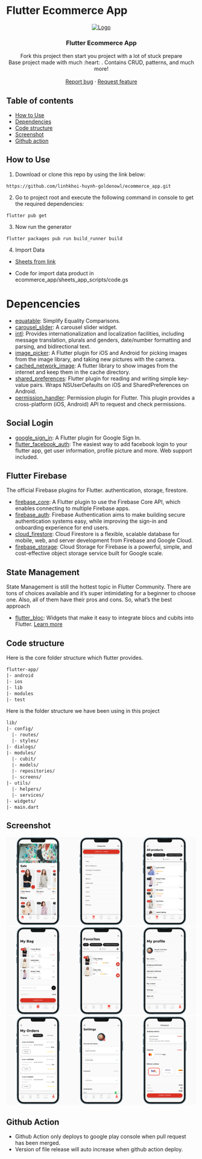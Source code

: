 # Flutter Ecommerce App

<p align="center">
  <a href="https://flutter.io/">
    <img src="https://storage.googleapis.com/cms-storage-bucket/ec64036b4eacc9f3fd73.svg" alt="Logo" width=72 height=72>
  </a>

  <h3 align="center">Flutter Ecommerce App</h3>

  <p align="center">
    Fork this project then start you project with a lot of stuck prepare
    <br>
    Base project made with much  :heart: . Contains CRUD, patterns, and much more!
    <br>
    <br>
    <a href="https://github.com/linhkhoi-huynh-goldenowl/ecommerce_app/issues/new">Report bug</a>
    ·
    <a href="https://github.com/linhkhoi-huynh-goldenowl/ecommerce_app/issues/new">Request feature</a>
  </p>
</p>

## Table of contents

- [How to Use](#how-to-use)
- [Dependencies](#depencencies)
- [Code structure](#code-structure)
- [Screenshot](#screenshot)
- [Github action](#github-action)

## How to Use 

1. Download or clone this repo by using the link below:
  ```
  https://github.com/linhkhoi-huynh-goldenowl/ecommerce_app.git
  ```
2. Go to project root and execute the following command in console to get the required dependencies: 

  ```
  flutter pub get 
  ```
3. Now run the generator
  ```
  flutter packages pub run build_runner build
  ```
4. Import Data
 
- [Sheets from link](https://docs.google.com/spreadsheets/d/1NvG7PEUJgIit_eUVMg_4zFnc6OY9YeHGsSccGwiHt4Y/edit?usp=sharing)

- Code for import data product in ecommerce_app/sheets_app_scripts/code.gs  
 
# Depencencies
- [equatable](https://pub.dev/packages/equatable): Simplify Equality Comparisons.
- [carousel_slider](https://pub.dev/packages/carousel_slider): A carousel slider widget.
- [intl](https://pub.dev/packages/intl): Provides internationalization and localization facilities, including message translation, plurals and genders, date/number formatting and parsing, and bidirectional text.
- [image_picker](https://pub.dev/packages/image_picker): A Flutter plugin for iOS and Android for picking images from the image library, and taking new pictures with the camera.
- [cached_network_image](https://pub.dev/packages/cached_network_image): A flutter library to show images from the internet and keep them in the cache directory.
- [shared_preferences](https://pub.dev/packages/shared_preferences): Flutter plugin for reading and writing simple key-value pairs. Wraps NSUserDefaults on iOS and SharedPreferences on Android.
- [permission_handler](https://pub.dev/packages/permission_handler): Permission plugin for Flutter. This plugin provides a cross-platform (iOS, Android) API to request and check permissions.

## Social Login
- [google_sign_in](https://pub.dev/packages/google_sign_in): A Flutter plugin for Google Sign In.
- [flutter_facebook_auth](https://pub.dev/packages/flutter_facebook_auth): The easiest way to add facebook login to your flutter app, get user information, profile picture and more. Web support included.

## Flutter Firebase
The official Firebase plugins for Flutter. authentication, storage, firestore.
- [firebase_core](https://pub.dev/packages/firebase_core): A Flutter plugin to use the Firebase Core API, which enables connecting to multiple Firebase apps.
- [firebase_auth](https://pub.dev/packages/firebase_auth): Firebase Authentication aims to make building secure authentication systems easy, while improving the sign-in and onboarding experience for end users. 
- [cloud_firestore](https://pub.dev/packages/cloud_firestore): Cloud Firestore is a flexible, scalable database for mobile, web, and server development from Firebase and Google Cloud.
- [firebase_storage](https://pub.dev/packages/firebase_storage): Cloud Storage for Firebase is a powerful, simple, and cost-effective object storage service built for Google scale. 

## State Management
State Management is still the hottest topic in Flutter Community. There are tons of choices available and it’s super intimidating for a beginner to choose one. Also, all of them have their pros and cons. So, what’s the best approach
- [flutter_bloc](https://pub.dev/packages/flutter_bloc): Widgets that make it easy to integrate blocs and cubits into Flutter. [Learn more](https://bloclibrary.dev/#/) 

## Code structure
Here is the core folder structure which flutter provides.
```
flutter-app/
|- android
|- ios
|- lib
|- modules
|- test
```
Here is the folder structure we have been using in this project

```
lib/
|- config/
  |- routes/
  |- styles/
|- dialogs/
|- modules/
  |- cubit/
  |- models/
  |- repositories/
  |- screens/
|- utils/
  |- helpers/
  |- services/
|- widgets/
|- main.dart
```

## Screenshot
![screenshot1](/assets/images/screenshots/screenshot1.png)
![screenshot2](/assets/images/screenshots/screenshot2.png)
![screenshot3](/assets/images/screenshots/screenshot3.png)

## Github Action
- Github Action only deploys to google play console when pull request has been merged.
- Version of file release will auto increase when github action deploy.
